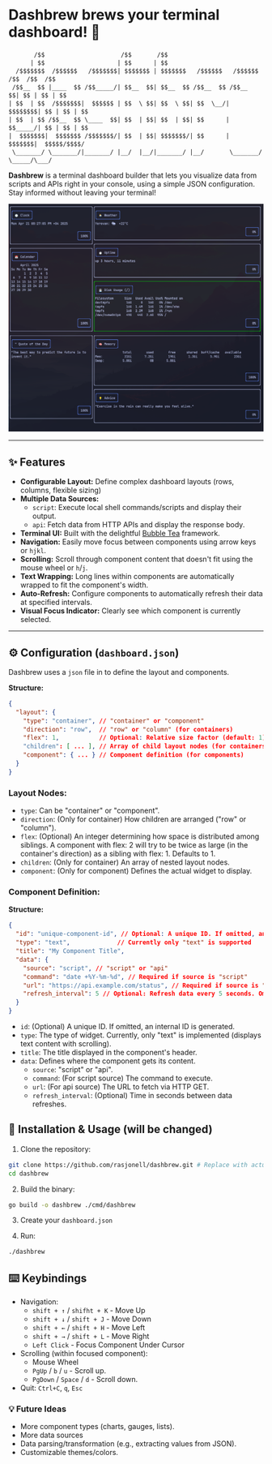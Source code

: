 # Dashbrew  brews your terminal dashboard! 🧉

```
       /$$                     /$$       /$$                                        
      | $$                    | $$      | $$                                        
  /$$$$$$$  /$$$$$$   /$$$$$$$| $$$$$$$ | $$$$$$$   /$$$$$$   /$$$$$$  /$$  /$$  /$$
 /$$__  $$ |____  $$ /$$_____/| $$__  $$| $$__  $$ /$$__  $$ /$$__  $$| $$ | $$ | $$
| $$  | $$  /$$$$$$$|  $$$$$$ | $$  \ $$| $$  \ $$| $$  \__/| $$$$$$$$| $$ | $$ | $$
| $$  | $$ /$$__  $$ \____  $$| $$  | $$| $$  | $$| $$      | $$_____/| $$ | $$ | $$
|  $$$$$$$|  $$$$$$$ /$$$$$$$/| $$  | $$| $$$$$$$/| $$      |  $$$$$$$|  $$$$$/$$$$/
 \_______/ \_______/|_______/ |__/  |__/|_______/ |__/       \_______/ \_____/\___/ 
```

**Dashbrew** is a terminal dashboard builder that lets you visualize data from scripts and APIs right in your console, using a simple JSON configuration. Stay informed without leaving your terminal!

![screenshot](./screen.png)

---

## ✨ Features

*   **Configurable Layout:** Define complex dashboard layouts (rows, columns, flexible sizing)
*   **Multiple Data Sources:**
    *   `script`: Execute local shell commands/scripts and display their output.
    *   `api`: Fetch data from HTTP APIs and display the response body.
*   **Terminal UI:** Built with the delightful [Bubble Tea](https://github.com/charmbracelet/bubbletea) framework.
*   **Navigation:** Easily move focus between components using arrow keys or `hjkl`.
*   **Scrolling:** Scroll through component content that doesn't fit using the mouse wheel or `h`/`j`.
*   **Text Wrapping:** Long lines within components are automatically wrapped to fit the component's width.
*   **Auto-Refresh:** Configure components to automatically refresh their data at specified intervals.
*   **Visual Focus Indicator:** Clearly see which component is currently selected.

---

## ⚙️ Configuration (`dashboard.json`)

Dashbrew uses a `json` file in to define the layout and components.

**Structure:**

```json
{
  "layout": {
    "type": "container", // "container" or "component"
    "direction": "row",  // "row" or "column" (for containers)
    "flex": 1,           // Optional: Relative size factor (default: 1)
    "children": [ ... ], // Array of child layout nodes (for containers)
    "component": { ... } // Component definition (for components)
  }
}
```

### Layout Nodes:

- `type`: Can be "container" or "component".
- `direction`: (Only for container) How children are arranged ("row" or "column").
- `flex`: (Optional) An integer determining how space is distributed among siblings. A component with flex: 2 will try to be twice as large (in the container's direction) as a sibling with flex: 1. Defaults to 1.
- `children`: (Only for container) An array of nested layout nodes.
- `component`: (Only for component) Defines the actual widget to display.

### Component Definition:

**Structure:**
```json
{
  "id": "unique-component-id", // Optional: A unique ID. If omitted, an internal ID is generated.
  "type": "text",             // Currently only "text" is supported
  "title": "My Component Title",
  "data": {
    "source": "script", // "script" or "api"
    "command": "date +%Y-%m-%d", // Required if source is "script"
    "url": "https://api.example.com/status", // Required if source is "api"
    "refresh_interval": 5 // Optional: Refresh data every 5 seconds. Omit or 0 for no auto-refresh.
  }
}
```


- `id`: (Optional) A unique ID. If omitted, an internal ID is generated.
- `type`: The type of widget. Currently, only "text" is implemented (displays text content with scrolling).
- `title`: The title displayed in the component's header.
- `data`: Defines where the component gets its content.
    - `source`: "script" or "api".
    - `command`: (For script source) The command to execute.
    - `url`: (For api source) The URL to fetch via HTTP GET.
    - `refresh_interval`: (Optional) Time in seconds between data refreshes.


## 🚀 Installation & Usage (will be changed)

1. Clone the repository:

```bash
git clone https://github.com/rasjonell/dashbrew.git # Replace with actual repo URL
cd dashbrew
```

2. Build the binary:

```bash
go build -o dashbrew ./cmd/dashbrew
```

3. Create your `dashboard.json`

4. Run:

```bash
./dashbrew
```

## ⌨️ Keybindings

- Navigation:
    - `shift + ↑` / `shifht + K` - Move Up
    - `shift + ↓` / `shift + J` - Move Down
    - `shift + ←` / `shift + H` - Move Left
    - `shift + →` / `shift + L` - Move Right
    - `Left Click` - Focus Component Under Cursor
- Scrolling (within focused component):
    - Mouse Wheel
    - `PgUp` / `b` / `u` - Scroll up.
    - `PgDown` / `Space` / `d` - Scroll down.
- Quit: `Ctrl+C`, `q`, `Esc`

### 💡 Future Ideas

- More component types (charts, gauges, lists).
- More data sources
- Data parsing/transformation (e.g., extracting values from JSON).
- Customizable themes/colors.
